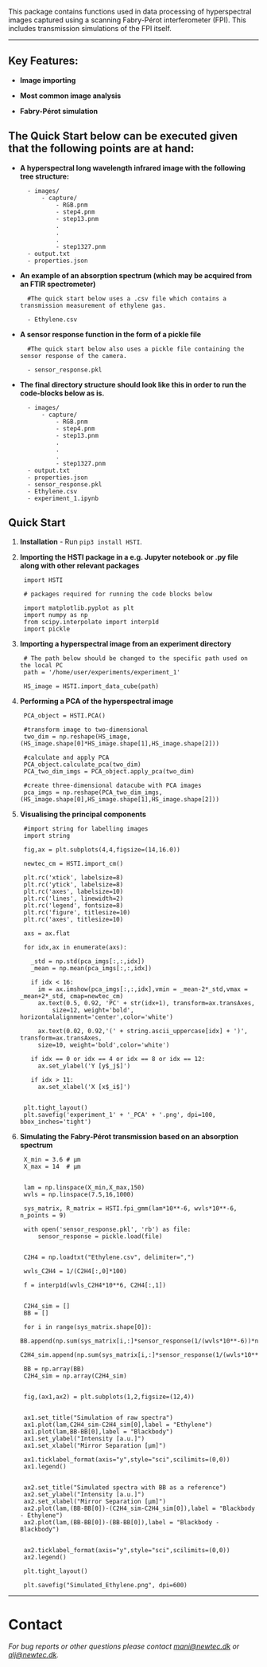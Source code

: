 This package contains functions used in data processing of hyperspectral images
captured using a scanning Fabry-Pérot interferometer (FPI). This includes transmission
simulations of the FPI itself.

-------------------


## Key Features:

* **Image importing**

* **Most common image analysis**

* **Fabry-Pérot simulation**



## The Quick Start below can be executed given that the following points are at hand:

* **A hyperspectral long wavelength infrared image with the following tree structure:**

        - images/
            - capture/
                - RGB.pnm
                - step4.pnm
                - step13.pnm
                .
                .
                .
                - step1327.pnm
        - output.txt
        - properties.json

* **An example of an absorption spectrum (which may be acquired from an FTIR spectrometer)**

        #The quick start below uses a .csv file which contains a transmission measurement of ethylene gas.

        - Ethylene.csv

* **A sensor response function in the form of a pickle file**

        #The quick start below also uses a pickle file containing the sensor response of the camera.

        - sensor_response.pkl



* **The final directory structure should look like this in order to run the code-blocks below as is.**

        - images/
            - capture/
                - RGB.pnm
                - step4.pnm
                - step13.pnm
                .
                .
                .
                - step1327.pnm
        - output.txt
        - properties.json
        - sensor_response.pkl
        - Ethylene.csv
        - experiment_1.ipynb


## Quick Start


1. **Installation** - Run `pip3 install HSTI`.


2. **Importing the HSTI package in a e.g. Jupyter notebook or .py file along with other relevant packages**

        import HSTI

        # packages required for running the code blocks below

        import matplotlib.pyplot as plt
        import numpy as np
        from scipy.interpolate import interp1d
        import pickle

3. **Importing a hyperspectral image from an experiment directory**

        # The path below should be changed to the specific path used on the local PC
        path = '/home/user/experiments/experiment_1'

        HS_image = HSTI.import_data_cube(path)

4. **Performing a PCA of the hyperspectral image**

        PCA_object = HSTI.PCA()

        #transform image to two-dimensional
        two_dim = np.reshape(HS_image,(HS_image.shape[0]*HS_image.shape[1],HS_image.shape[2]))

        #calculate and apply PCA
        PCA_object.calculate_pca(two_dim)
        PCA_two_dim_imgs = PCA_object.apply_pca(two_dim)

        #create three-dimensional datacube with PCA images
        pca_imgs = np.reshape(PCA_two_dim_imgs,(HS_image.shape[0],HS_image.shape[1],HS_image.shape[2]))


5. **Visualising the principal components**

        #import string for labelling images
        import string

        fig,ax = plt.subplots(4,4,figsize=(14,16.0))

        newtec_cm = HSTI.import_cm()

        plt.rc('xtick', labelsize=8)
        plt.rc('ytick', labelsize=8)
        plt.rc('axes', labelsize=10)
        plt.rc('lines', linewidth=2)
        plt.rc('legend', fontsize=8)
        plt.rc('figure', titlesize=10)
        plt.rc('axes', titlesize=10)

        axs = ax.flat

        for idx,ax in enumerate(axs):

          _std = np.std(pca_imgs[:,:,idx])
          _mean = np.mean(pca_imgs[:,:,idx])

          if idx < 16:
            im = ax.imshow(pca_imgs[:,:,idx],vmin = _mean-2*_std,vmax = _mean+2*_std, cmap=newtec_cm)
            ax.text(0.5, 0.92, 'PC' + str(idx+1), transform=ax.transAxes,
                size=12, weight='bold', horizontalalignment='center',color='white')

            ax.text(0.02, 0.92,'(' + string.ascii_uppercase[idx] + ')', transform=ax.transAxes,
            size=10, weight='bold',color='white')

          if idx == 0 or idx == 4 or idx == 8 or idx == 12:
            ax.set_ylabel('Y [y$_j$]')

          if idx > 11:
            ax.set_xlabel('X [x$_i$]')


        plt.tight_layout()
        plt.savefig('experiment_1' + '_PCA' + '.png', dpi=100, bbox_inches='tight')


6. **Simulating the Fabry-Pérot transmission based on an absorption spectrum**

        X_min = 3.6 # µm
        X_max = 14  # µm


        lam = np.linspace(X_min,X_max,150)
        wvls = np.linspace(7.5,16,1000)

        sys_matrix, R_matrix = HSTI.fpi_gmm(lam*10**-6, wvls*10**-6, n_points = 9)

        with open('sensor_response.pkl', 'rb') as file:
            sensor_response = pickle.load(file)


        C2H4 = np.loadtxt("Ethylene.csv", delimiter=",")

        wvls_C2H4 = 1/(C2H4[:,0]*100)

        f = interp1d(wvls_C2H4*10**6, C2H4[:,1])


        C2H4_sim = []
        BB = []

        for i in range(sys_matrix.shape[0]):
            BB.append(np.sum(sys_matrix[i,:]*sensor_response(1/(wvls*10**-6))*np.ones(len(wvls))))
            C2H4_sim.append(np.sum(sys_matrix[i,:]*sensor_response(1/(wvls*10**-6))*f(wvls)))

        BB = np.array(BB)
        C2H4_sim = np.array(C2H4_sim)


        fig,(ax1,ax2) = plt.subplots(1,2,figsize=(12,4))


        ax1.set_title("Simulation of raw spectra")
        ax1.plot(lam,C2H4_sim-C2H4_sim[0],label = "Ethylene")
        ax1.plot(lam,BB-BB[0],label = "Blackbody")
        ax1.set_ylabel("Intensity [a.u.]")
        ax1.set_xlabel("Mirror Separation [µm]")

        ax1.ticklabel_format(axis="y",style="sci",scilimits=(0,0))
        ax1.legend()


        ax2.set_title("Simulated spectra with BB as a reference")
        ax2.set_ylabel("Intensity [a.u.]")
        ax2.set_xlabel("Mirror Separation [µm]")
        ax2.plot(lam,(BB-BB[0])-(C2H4_sim-C2H4_sim[0]),label = "Blackbody - Ethylene")
        ax2.plot(lam,(BB-BB[0])-(BB-BB[0]),label = "Blackbody - Blackbody")


        ax2.ticklabel_format(axis="y",style="sci",scilimits=(0,0))
        ax2.legend()

        plt.tight_layout()

        plt.savefig("Simulated_Ethylene.png", dpi=600)


-------------------
# Contact

  *For bug reports or other questions please contact mani@newtec.dk or alj@newtec.dk.*
